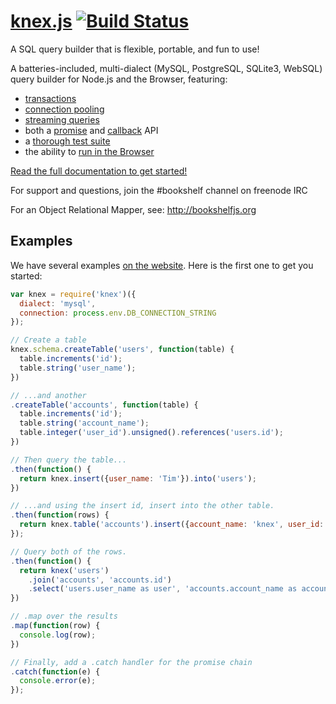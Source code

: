 # [knex.js](http://knexjs.org) [![Build Status](https://travis-ci.org/tgriesser/knex.png?branch=master)](https://travis-ci.org/tgriesser/knex)

A SQL query builder that is flexible, portable, and fun to use!

A batteries-included, multi-dialect (MySQL, PostgreSQL, SQLite3, WebSQL) query builder for
Node.js and the Browser, featuring:

- [transactions](http://knexjs.org/#Transactions)
- [connection pooling](http://knexjs.org/#Installation-pooling)
- [streaming queries](http://knexjs.org/#Interfaces-Streams)
- both a [promise](http://knexjs.org/#Interfaces-Promises) and [callback](http://knexjs.org/#Interfaces-Callbacks) API
- a [thorough test suite](https://travis-ci.org/tgriesser/knex)
- the ability to [run in the Browser](http://knexjs.org/#Installation-browser)

[Read the full documentation to get started!](http://knexjs.org)

For support and questions, join the #bookshelf channel on freenode IRC

For an Object Relational Mapper, see: http://bookshelfjs.org

## Examples

We have several examples [on the website](http://knexjs.org). Here is the first one to get you started:

```js
var knex = require('knex')({
  dialect: 'mysql',
  connection: process.env.DB_CONNECTION_STRING
});

// Create a table
knex.schema.createTable('users', function(table) {
  table.increments('id');
  table.string('user_name');
})

// ...and another
.createTable('accounts', function(table) {
  table.increments('id');
  table.string('account_name');
  table.integer('user_id').unsigned().references('users.id');
})

// Then query the table...
.then(function() {
  return knex.insert({user_name: 'Tim'}).into('users');
})

// ...and using the insert id, insert into the other table.
.then(function(rows) {
  return knex.table('accounts').insert({account_name: 'knex', user_id: knex.rows[0]});
});

// Query both of the rows.
.then(function() {
  return knex('users')
    .join('accounts', 'accounts.id')
    .select('users.user_name as user', 'accounts.account_name as account');
})

// .map over the results
.map(function(row) {
  console.log(row);
})

// Finally, add a .catch handler for the promise chain
.catch(function(e) {
  console.error(e);
});
```
